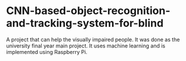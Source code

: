 # CNN-based-object-recognition-and-tracking-system-for-blind
A project that can help the visually impaired people. It was  done as the university final year main project. It uses machine learning  and is implemented using Raspberry Pi.

